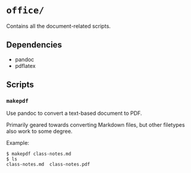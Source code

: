 # `office/`

Contains all the document-related scripts.

## Dependencies

* pandoc
* pdflatex

## Scripts

### `makepdf`

Use pandoc to convert a text-based document to PDF. 

Primarily geared towards converting Markdown files, but other filetypes also work to some degree.

Example:

```
$ makepdf class-notes.md
$ ls
class-notes.md  class-notes.pdf
```
